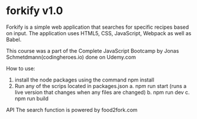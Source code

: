 # forkify v1.0

Forkify is a simple web application that searches for specific recipes based on input. The application uses HTML5, CSS, JavaScript, Webpack as well as Babel.

This course was a part of the Complete JavaScript Bootcamp by Jonas Schmetdmann(codingheroes.io) done on Udemy.com

How to use:

1. install the node packages using the command npm install
2. Run any of the scrips located in packages.json
   a. npm run start (runs a live version that changes when any files are changed)
   b. npm run dev
   c. npm run build

API
The search function is powered by food2fork.com
